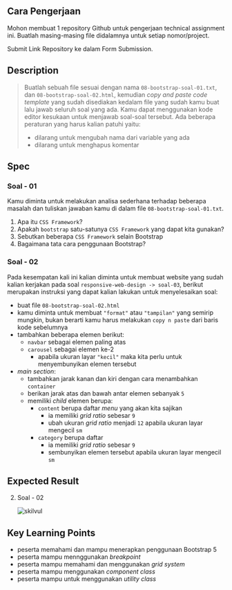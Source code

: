 ## Cara Pengerjaan

Mohon membuat 1 repository Github untuk pengerjaan technical assignment ini. Buatlah masing-masing file didalamnya untuk setiap nomor/project.

Submit Link Repository ke dalam Form Submission.

## Description

> Buatlah sebuah file sesuai dengan nama `08-bootstrap-soal-01.txt`, dan `08-bootstrap-soal-02.html`, kemudian *copy and paste code template* yang sudah disediakan kedalam file yang sudah kamu buat lalu jawab seluruh soal yang ada. Kamu dapat menggunakan kode editor kesukaan untuk menjawab soal-soal tersebut. Ada beberapa peraturan yang harus kalian patuhi yaitu:
> - dilarang untuk mengubah nama dari variable yang ada
> - dilarang untuk menghapus komentar

## Spec

### Soal - 01
Kamu diminta untuk melakukan analisa sederhana terhadap beberapa masalah dan tuliskan jawaban kamu di dalam file `08-bootstrap-soal-01.txt`.
1. Apa itu `CSS Framework`?
2. Apakah `bootstrap` satu-satunya `CSS Framework` yang dapat kita gunakan?
3. Sebutkan beberapa `CSS Framework` selain Bootstrap
4. Bagaimana tata cara penggunaan Bootstrap?

### Soal - 02

Pada kesempatan kali ini kalian diminta untuk membuat website yang sudah kalian kerjakan pada soal `responsive-web-design -> soal-03`, berikut merupakan instruksi yang dapat kalian lakukan untuk menyelesaikan soal:
- buat file `08-bootstrap-soal-02.html`
- kamu diminta untuk membuat `"format"` atau `"tampilan"` yang semirip mungkin, bukan berarti kamu harus melakukan `copy n paste` dari baris kode sebelumnya
- tambahkan beberapa elemen berikut:
  - `navbar` sebagai elemen paling atas
  - `carousel` sebagai elemen ke-2
    - apabila ukuran layar `"kecil"` maka kita perlu untuk menyembunyikan elemen tersebut
- *main section*:
  - tambahkan jarak kanan dan kiri dengan cara menambahkan `container`
  - berikan jarak atas dan bawah antar elemen sebanyak `5`
  - memiliki *child* elemen berupa:
    - `content` berupa daftar *menu* yang akan kita sajikan
      - ia memiliki *grid ratio* sebesar `9`
      - ubah ukuran *grid ratio* menjadi `12` apabila ukuran layar mengecil `sm`
    - `category` berupa daftar
      - ia memiliki *grid ratio* sebesar `9`
      - sembunyikan elemen tersebut apabila ukuran layar mengecil `sm`

## Expected Result

2. Soal - 02

   ![skilvul](https://skilvul-prod-01.s3.ap-southeast-1.amazonaws.com/lesson/full-stack-assignment/bootstrap-01.gif)

## Key Learning Points
- peserta memahami dan mampu menerapkan penggunaan Bootstrap 5
- peserta mampu mennggunakan *breakpoint*
- peserta mampu memahami dan menggunakan *grid system*
- peserta mampu menggunakan *component class*
- peserta mampu untuk menggunakan *utility class*